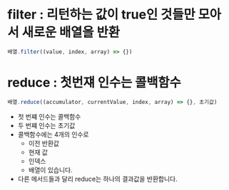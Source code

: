 # filter : 리턴하는 값이 true인 것들만 모아서 새로운 배열을 반환

```js
배열.filter((value, index, array) => {})
```

# reduce : 첫번쟤 인수는 콜백함수

```js
배열.reduce((accumulator, currentValue, index, array) => {}, 초기값)
```

- 첫 번쨰 인수는 콜백함수
- 두 번쨰 인수는 초기값
- 콜백함수에는 4개의 인수로
  - 이전 반환값
  - 현재 값
  - 인덱스
  - 배열이 있습니다.
- 다른 메서드들과 달리 reduce는 하나의 결과값을 반환합니다.
